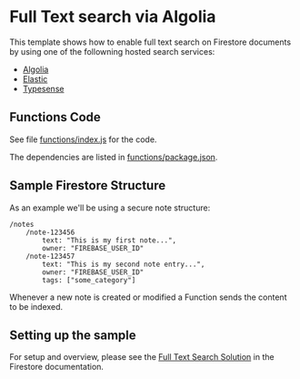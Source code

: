 # Full Text search via Algolia

This template shows how to enable full text search on Firestore documents by using one of the followning hosted search services:

  * [Algolia](https://algolia.com)
  * [Elastic](https://elastic.co)
  * [Typesense](https://typesense.org)

## Functions Code

See file [functions/index.js](functions/index.js) for the code.

The dependencies are listed in [functions/package.json](functions/package.json).

## Sample Firestore Structure

As an example we'll be using a secure note structure:

```
/notes
    /note-123456
        text: "This is my first note...",
        owner: "FIREBASE_USER_ID"
    /note-123457
        text: "This is my second note entry...",
        owner: "FIREBASE_USER_ID"
        tags: ["some_category"]
```

Whenever a new note is created or modified a Function sends the content to be indexed.

## Setting up the sample

For setup and overview, please see the [Full Text Search Solution](https://firebase.google.com/docs/firestore/solutions/search) in the
Firestore documentation.
